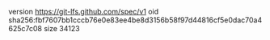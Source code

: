 version https://git-lfs.github.com/spec/v1
oid sha256:fbf7607bb1cccb76e0e83ee4be8d3156b58f97d44816cf5e0dac70a4625c7c08
size 34123
